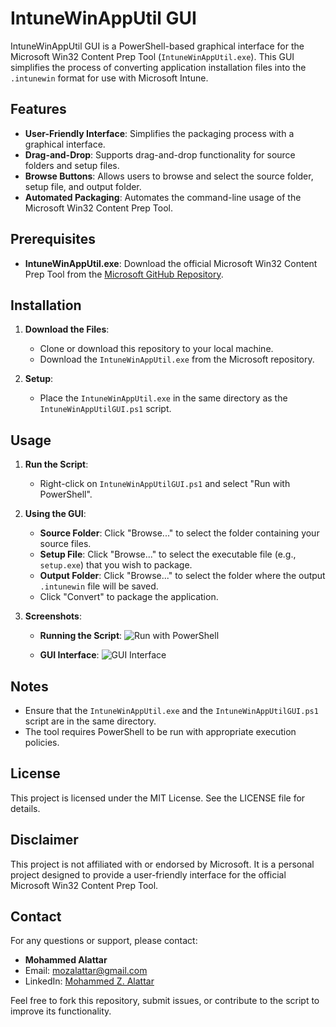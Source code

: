 
# IntuneWinAppUtil GUI

IntuneWinAppUtil GUI is a PowerShell-based graphical interface for the Microsoft Win32 Content Prep Tool (`IntuneWinAppUtil.exe`). This GUI simplifies the process of converting application installation files into the `.intunewin` format for use with Microsoft Intune.

## Features

- **User-Friendly Interface**: Simplifies the packaging process with a graphical interface.
- **Drag-and-Drop**: Supports drag-and-drop functionality for source folders and setup files.
- **Browse Buttons**: Allows users to browse and select the source folder, setup file, and output folder.
- **Automated Packaging**: Automates the command-line usage of the Microsoft Win32 Content Prep Tool.

## Prerequisites

- **IntuneWinAppUtil.exe**: Download the official Microsoft Win32 Content Prep Tool from the [Microsoft GitHub Repository](https://github.com/Microsoft/Microsoft-Win32-Content-Prep-Tool).

## Installation

1. **Download the Files**:
   - Clone or download this repository to your local machine.
   - Download the `IntuneWinAppUtil.exe` from the Microsoft repository.

2. **Setup**:
   - Place the `IntuneWinAppUtil.exe` in the same directory as the `IntuneWinAppUtilGUI.ps1` script.

## Usage

1. **Run the Script**:
   - Right-click on `IntuneWinAppUtilGUI.ps1` and select "Run with PowerShell".

2. **Using the GUI**:
   - **Source Folder**: Click "Browse..." to select the folder containing your source files.
   - **Setup File**: Click "Browse..." to select the executable file (e.g., `setup.exe`) that you wish to package.
   - **Output Folder**: Click "Browse..." to select the folder where the output `.intunewin` file will be saved.
   - Click "Convert" to package the application.

3. **Screenshots**:

   - **Running the Script**:
     ![Run with PowerShell](https://github.com/YourRepo/PathToImage/run_with_powershell.png)

   - **GUI Interface**:
     ![GUI Interface](https://github.com/YourRepo/PathToImage/gui_interface.png)

## Notes

- Ensure that the `IntuneWinAppUtil.exe` and the `IntuneWinAppUtilGUI.ps1` script are in the same directory.
- The tool requires PowerShell to be run with appropriate execution policies.

## License

This project is licensed under the MIT License. See the LICENSE file for details.

## Disclaimer

This project is not affiliated with or endorsed by Microsoft. It is a personal project designed to provide a user-friendly interface for the official Microsoft Win32 Content Prep Tool.

## Contact

For any questions or support, please contact:
- **Mohammed Alattar**
- Email: [mozalattar@gmail.com](mailto:mozalattar@gmail.com)
- LinkedIn: [Mohammed Z. Alattar](https://www.linkedin.com/in/mohammed-z-alattar/)

Feel free to fork this repository, submit issues, or contribute to the script to improve its functionality.

